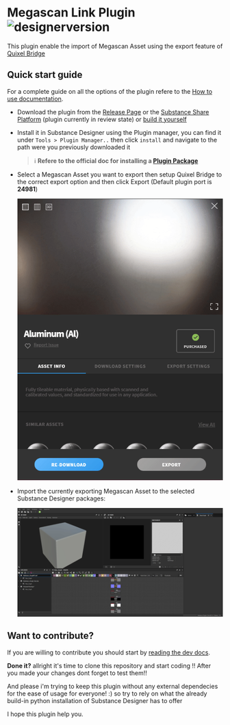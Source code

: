 # Megascan Link Plugin ![designerversion](https://img.shields.io/badge/designer%20version-2019.3%20or%20newer-green)
This plugin enable the import of Megascan Asset using the export feature of [Quixel Bridge](https://quixel.com/bridge)

## Quick start guide

For a complete guide on all the options of the plugin refere to the [How to use documentation](http://todoaddlink).

 - Download the plugin from the [Release Page](https://github.com/Raider-Arts/megascan-link/releases) or the [Substance Share Platform](http://todoaddlink) (plugin currently in review state) or [build it yourself](http://todoaddlink)

 - Install it in Substance Designer using the Plugin manager, you can find it under ``Tools > Plugin Manager..`` then click ``install`` and navigate to the path were you previously downloaded it
 
    > :information_source: **Refere to the official doc for installing a [Plugin Package](https://docs.substance3d.com/sddoc/plugins-packages-182257045.html)**

 - Select a Megascan Asset you want to export then setup Quixel Bridge to the correct export option and then click Export (Default plugin port is **24981**)

    ![bridge export](doc/_static/megascan_setup.gif)

 - Import the currently exporting Megascan Asset to the selected Substance Designer packages:

    ![designer import](doc/_static/designer_import.gif)

## Want to contribute?
If you are willing to contribute you should start by [reading the dev docs](http://todoaddlink).

**Done it?** allright it's time to clone this repository and start coding !!
After you made your changes dont forget to test them!! 

And please i'm trying to keep this plugin without any external dependecies for the ease of usage for everyone! :) so try to rely on what the already build-in python installation of Substance Designer has to offer

I hope this plugin help you. 
